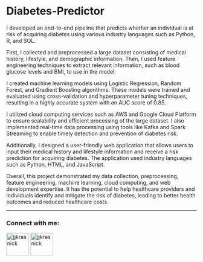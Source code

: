 # Diabetes-Predictor

I developed an end-to-end pipeline that predicts whether an individual is at risk of acquiring diabetes using various industry languages such as Python, R, and SQL.

First, I collected and preprocessed a large dataset consisting of medical history, lifestyle, and demographic information. Then, I used feature engineering techniques to extract relevant information, such as blood glucose levels and BMI, to use in the model.

I created machine learning models using Logistic Regression, Random Forest, and Gradient Boosting algorithms. These models were trained and evaluated using cross-validation and hyperparameter tuning techniques, resulting in a highly accurate system with an AUC score of 0.85.

I utilized cloud computing services such as AWS and Google Cloud Platform to ensure scalability and efficient processing of the large dataset. I also implemented real-time data processing using tools like Kafka and Spark Streaming to enable timely detection and prevention of diabetes risk.

Additionally, I designed a user-friendly web application that allows users to input their medical history and lifestyle information and receive a risk prediction for acquiring diabetes. The application used industry languages such as Python, HTML, and JavaScript.

Overall, this project demonstrated my data collection, preprocessing, feature engineering, machine learning, cloud computing, and web development expertise. It has the potential to help healthcare providers and individuals identify and mitigate the risk of diabetes, leading to better health outcomes and reduced healthcare costs.

---

<h3 align="left">Connect with me:</h3>
<p align="left">
<a href="https://linkedin.com/in/jjkrasnick" target="blank"><img align="center" src="https://raw.githubusercontent.com/rahuldkjain/github-profile-readme-generator/master/src/images/icons/Social/linked-in-alt.svg" alt="jjkrasnick" height="60" width="60" /></a>  
<a href="https://www.hackerrank.com/jjkrasnick" target="blank"><img align="center" src="https://raw.githubusercontent.com/rahuldkjain/github-profile-readme-generator/master/src/images/icons/Social/hackerrank.svg" alt="jjkrasnick" height="60" width="60" /></a>
</p>
